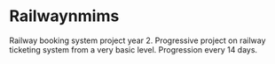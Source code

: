 # Railwaynmims
Railway booking system project year 2.
 Progressive project on railway ticketing system from a very basic level.
 Progression every 14 days.
